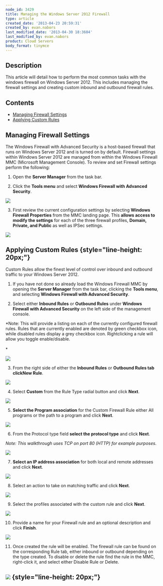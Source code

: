 ```yaml
---
node_id: 3429
title: Managing the Windows Server 2012 Firewall
type: article
created_date: '2013-04-23 20:59:31'
created_by: evan.nabors
last_modified_date: '2013-04-30 18:3604'
last_modified_by: evan.nabors
product: Cloud Servers
body_format: tinymce
---
```


 Description
------------

This article will detail how to perform the most common tasks with the
windows firewall on Windows Server 2012. This includes managing the
firewall settings and creating custom inbound and outbound firewall
rules.

Contents
--------

-   [Managing Firewall Settings](#manage)
-   [Applying Custom Rules](#custom)

Managing Firewall Settings
--------------------------

The Windows Firewall with Advanced Security is a host-based firewall
that runs on Windows Server 2012 and is turned on by default. Firewall
settings within Windows Server 2012 are managed from within the Windows
Firewall MMC (Microsoft Management Console). To review and set Firewall
settings perform the following:

1. Open the **Server Manager** from the task bar.

2. Click the **Tools menu** and select **Windows Firewall with Advanced
Security**.

![](/knowledge_center/sites/default/files/field/image/firewall.png)

3. First review the current configuration settings by selecting
**Windows Firewall Properties** from the MMC landing page. This **allows
access to modify the settings** for each of the three firewall profiles,
**Domain, Private, and Public** as well as IPSec settings.

![](/knowledge_center/sites/default/files/field/image/firewall_properties.png)

Applying Custom Rules {style="line-height: 20px;"}
---------------------

Custom Rules allow the finest level of control over inbound and outbound
traffic to your Windows Server 2012.

1. If you have not done so already load the Windows Firewall MMC by
opening the **Server Manager** from the task bar, clicking the **Tools
menu**, and selecting **Windows Firewall with Advanced Security**.

2. Select either **Inbound Rules** or **Outbound Rules** under
**Windows Firewall with Advanced Security** on the left side of the
management console. 

*Note: This will provide a listing on each of the currently configured
firewall rules. Rules that are currently enabled are denoted by green
checkbox icon, while disabled rules display a grey checkbox icon.
Rightclicking a rule will allow you toggle enable/disable.\
\
*

*![](/knowledge_center/sites/default/files/field/image/enable_disable.png)*

3. From the right side of either the **Inbound Rules** or **Outbound
Rules **tab click**New Rule**.

![](/knowledge_center/sites/default/files/field/image/new_rule.png)

4. Select **Custom** from the Rule Type radial button and click
**Next**.

![](/knowledge_center/sites/default/files/field/image/rule_type.png)

5. **Select the Program association** for the Custom Firewall Rule
either All programs or the path to a program and click **Next**.

![](/knowledge_center/sites/default/files/field/image/rule_program.png)

6. From the Protocol type field **select the protocol type** and click
**Next**.

*Note: This walkthrough uses TCP on port 80 (HTTP) for example
purposes.*

![](/knowledge_center/sites/default/files/field/image/rule_protocol.png)

7. **Select an IP address association** for both local and remote
addresses and click **Next**.

![](/knowledge_center/sites/default/files/field/image/rule_scope.png)

8. Select an action to take on matching traffic and click **Next**.

![](/knowledge_center/sites/default/files/field/image/rule_action.png)

9. Select the profiles associated with the custom rule and click
**Next**.

![](/knowledge_center/sites/default/files/field/image/rule_profile.png)

10. Provide a name for your Firewall rule and an optional description
and click **Finish**.

![](/knowledge_center/sites/default/files/field/image/rule_name.png)

11. Once created the rule will be enabled. The firewall rule can be
found on the corresponding Rule tab, either inbound or outbound
depending on the type created. To disable or delete the rule find the
rule in the MMC, right-click it, and select either Disable Rule or
Delete.

![](/knowledge_center/sites/default/files/field/image/custom_disable.png) {style="line-height: 20px;"}
-------------------------------------------------------------------------

